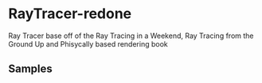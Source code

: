 # RayTracer-redone
Ray Tracer base off of the Ray Tracing in a Weekend, Ray Tracing from the Ground Up and Phisycally based rendering book 

## Samples
